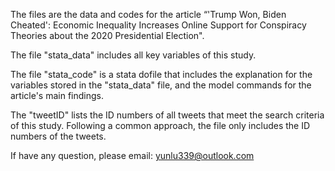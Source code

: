 The files are the data and codes for the article “'Trump Won, Biden Cheated': Economic Inequality Increases Online Support for Conspiracy Theories about the 2020 Presidential Election".

The file "stata_data" includes all key variables of this study.

The file "stata_code" is a stata dofile that includes the explanation for the variables stored in the "stata_data" file, and the model commands for the article's main findings.

The "tweetID" lists the ID numbers of all tweets that meet the search criteria of this study. Following a common approach, the file only includes the ID numbers of the tweets.

If have any question, please email: yunlu339@outlook.com
